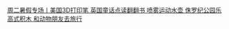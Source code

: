   
[周二暑假专场丨美国3D打印笔 英国童话点读翻翻书 喷雾运动水壶 侏罗纪公园乐高式积木 和动物朋友去旅行](http://www.dianyue.me/archives/054/m7d88mm6q6rx71ce/)